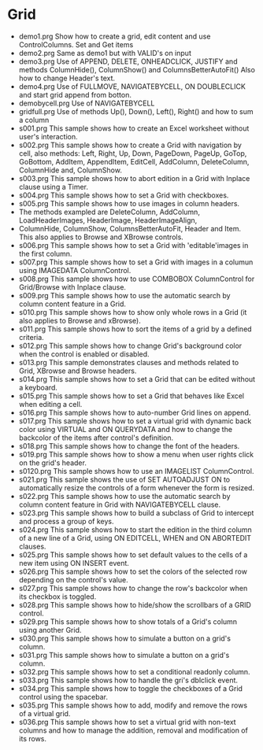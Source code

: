 # Grid

* demo1.prg Show how to create a grid, edit content and use ControlColumns. Set and Get items
* demo2.prg Same as demo1 but with VALID's on input
* demo3.prg Use of APPEND, DELETE, ONHEADCLICK, JUSTIFY and methods ColumnHide(), ColumnShow() and ColumnsBetterAutoFit()
Also how to change Header's text.
* demo4.prg Use of FULLMOVE, NAVIGATEBYCELL, ON DOUBLECLICK and start grid append from botton.
* demobycell.prg Use of NAVIGATEBYCELL
* gridfull.prg Use of methods Up(), Down(), Left(), Right() and how to sum a column
* s001.prg This sample shows how to create an Excel worksheet without user's interaction.
* s002.prg This sample shows how to create a Grid with navigation by cell, also methods:
 Left, Right, Up, Down, PageDown, PageUp, GoTop, GoBottom,
 AddItem, AppendItem, EditCell, AddColumn, DeleteColumn,
 ColumnHide and, ColumnShow.
* s003.prg This sample shows how to abort edition in a Grid with Inplace clause using a Timer. 
* s004.prg This sample shows how to set a Grid with checkboxes.
* s005.prg This sample shows how to use images in column headers.
 * The methods exampled are DeleteColumn, AddColumn, LoadHeaderImages, HeaderImage, HeaderImageAlign,
 * ColumnHide, ColumnShow, ColumnsBetterAutoFit, Header and Item. This also applies to Browse and XBrowse controls.
* s006.prg This sample shows how to set a Grid with 'editable'images in the first column.
* s007.prg This sample shows how to set a Grid with images in a columun using IMAGEDATA ColumnControl.
* s008.prg This sample shows how to use COMBOBOX ColumnControl for Grid/Browse with Inplace clause.
* s009.prg This sample shows how to use the automatic search by column content feature in a Grid.
* s010.prg This sample shows how to show only whole rows in a Grid (it also applies to Browse and xBrowse).
* s011.prg This sample shows how to sort the items of a grid by a defined criteria.
* s012.prg This sample shows how to change Grid's background color when the control is enabled or disabled.
* s013.prg This sample demonstrates clauses and methods related to Grid, XBrowse and Browse headers.
* s014.prg This sample shows how to set a Grid that can be edited without a keyboard.
* s015.prg This sample shows how to set a Grid that behaves like Excel when editing a cell.
* s016.prg This sample shows how to auto-number Grid lines on append.
* s017.prg This sample shows how to set a virtual grid with dynamic back color using VIRTUAL and ON QUERYDATA and how to change the backcolor of the items after control's definition.
* s018.prg This sample shows how to change the font of the headers.
* s019.prg This sample shows how to show a menu when user rights click on the grid's header.
* s0120.prg This sample shows how to use an IMAGELIST ColumnControl.
* s021.prg This sample shows the use of SET AUTOADJUST ON to automatically resize the controls of a form whenever the form is resized.
* s022.prg This sample shows how to use the automatic search by column content feature in Grid with NAVIGATEBYCELL clause.
* s023.prg This sample shows how to build a subclass of Grid to intercept and process a group of keys.
* s024.prg This sample shows how to start the edition in the third column of a new line of a Grid, using ON EDITCELL, WHEN and ON ABORTEDIT clauses.
* s025.prg This sample shows how to set default values to the cells of a new item using ON INSERT event.
* s026.prg This sample shows how to set the colors of the selected row depending on the control's value.
* s027.prg This sample shows how to change the row's backcolor when its checkbox is toggled.
* s028.prg This sample shows how to hide/show the scrollbars of a GRID control.
* s029.prg This sample shows how to show totals of a Grid's column using another Grid.
* s030.prg This sample shows how to simulate a button on a grid's column.
* s031.prg This sample shows how to simulate a button on a grid's column.
* s032.prg This sample shows how to set a conditional readonly column.
* s033.prg This sample shows how to handle the gri's dblclick event.
* s034.prg This sample shows how to toggle the checkboxes of a Grid control using the spacebar.
* s035.prg This sample shows how to add, modify and remove the rows of a virtual grid.
* s036.prg This sample shows how to set a virtual grid with non-text columns and how to manage the addition, removal and modification of its rows.


